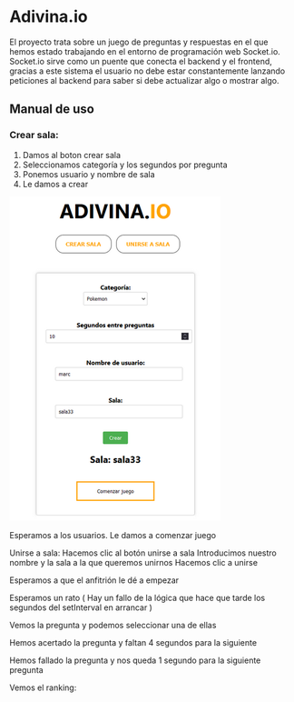 # Adivina.io
El proyecto trata sobre un juego de preguntas y respuestas en el que hemos estado trabajando en el entorno de programación web Socket.io. Socket.io sirve como un puente que conecta el backend y el frontend, gracias a este sistema el usuario no debe estar constantemente lanzando peticiones al backend para saber si debe actualizar algo o mostrar algo.

## Manual de uso

### Crear sala: 
1. Damos al boton crear sala
2. Seleccionamos categoría y los segundos por pregunta
3. Ponemos usuario y nombre de sala
4. Le damos a crear
 <img src="img/crearSala.png">

Esperamos a los usuarios.
Le damos a comenzar juego


Unirse a sala:
Hacemos clic al botón unirse a sala
Introducimos nuestro nombre y la sala a la que queremos unirnos
Hacemos clic a unirse



Esperamos a que el anfitrión le dé a empezar


Esperamos un rato ( Hay un fallo de la lógica que hace que tarde los segundos del setInterval en arrancar )



Vemos la pregunta y podemos seleccionar una de ellas



Hemos acertado la pregunta y faltan 4 segundos para la siguiente





Hemos fallado la pregunta y nos queda 1 segundo para la siguiente pregunta


Vemos el ranking: 
